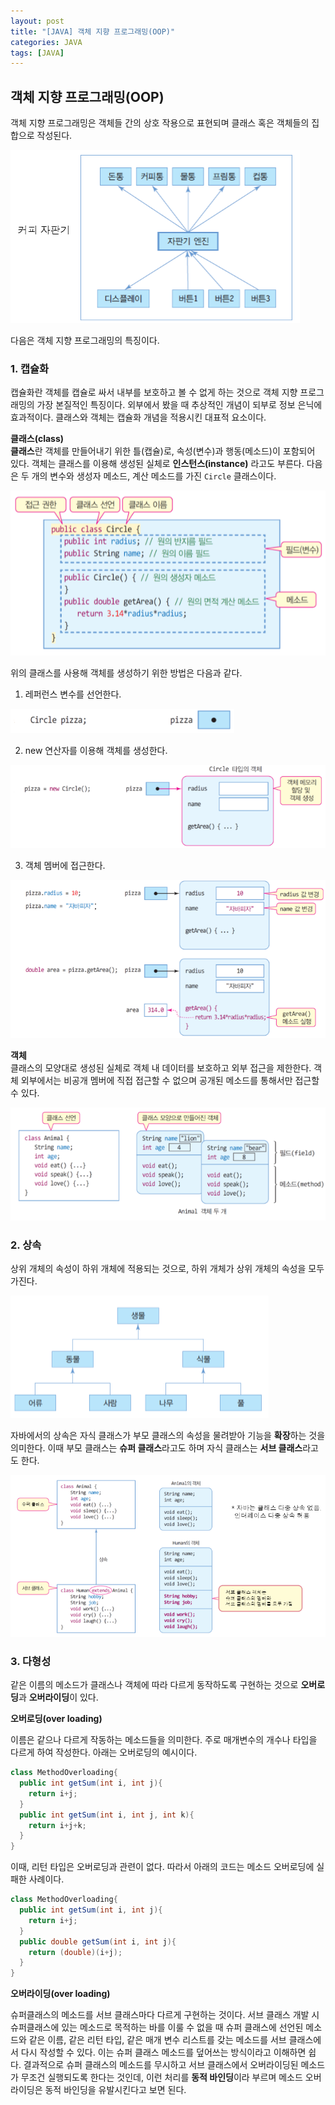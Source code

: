 ```yaml
---
layout: post
title: "[JAVA] 객체 지향 프로그래밍(OOP)" 
categories: JAVA
tags: [JAVA]
---
```


## **객체 지향 프로그래밍(OOP)**  
  
객체 지향 프로그래밍은 객체들 간의 상호 작용으로 표현되며 클래스 혹은 객체들의 집합으로 작성된다. 

![image1](/assets/images/JavaImages/19.png)

다음은 객체 지향 프로그래밍의 특징이다.
  
  
### **1. 캡슐화**

캡슐화란 객체를 캡슐로 싸서 내부를 보호하고 볼 수 없게 하는 것으로 객체 지향 프로그래밍의 가장 본질적인 특징이다. 외부에서 봤을 때 추상적인 개념이 되부로 정보 은닉에 효과적이다. 
클래스와 객체는 캡슐화 개념을 적용시킨 대표적 요소이다.

**클래스(class)**  
 **클래스**란 객체를 만들어내기 위한 틀(캡슐)로, 속성(변수)과 행동(메소드)이 포함되어 있다. 객체는 클래스를 이용해 생성된 실체로 **인스턴스(instance)** 라고도 부른다. 
다음은 두 개의 변수와 생성자 메소드, 계산 메소드를 가진 `Circle` 클래스이다.  

![image2](/assets/images/JavaImages/20.png)  

위의 클래스를 사용해 객체를 생성하기 위한 방법은 다음과 같다.


1. 레퍼런스 변수를 선언한다.  

  ![image3](/assets/images/JavaImages/21.png)  
  
2. new 연산자를 이용해 객체를 생성한다.  

  ![image4](/assets/images/JavaImages/22.png)  
  
3. 객체 멤버에 접근한다.  

  ![image5](/assets/images/JavaImages/23.png)   
  
**객체**  
  클래스의 모양대로 생성된 실체로 객체 내 데이터를 보호하고 외부 접근을 제한한다. 객체 외부에서는 비공개 멤버에 직접 접근할 수 없으며 공개된 메소드를 통해서만 접근할 수 있다.  
 
![image6](/assets/images/JavaImages/24.png)  
  
  
### **2. 상속**  

상위 개체의 속성이 하위 개체에 적용되는 것으로, 하위 개체가 상위 개체의 속성을 모두 가진다.

![image7](/assets/images/JavaImages/25.png) 

 자바에서의 상속은 자식 클래스가 부모 클래스의 속성을 물려받아 기능을 **확장**하는 것을 의미한다. 이때 부모 클래스는 **슈퍼 클래스**라고도 하며 자식 클래스는 **서브 클래스**라고도 한다.

![image8](/assets/images/JavaImages/26.png) 


### **3. 다형성** 

같은 이름의 메소드가 클래스나 객체에 따라 다르게 동작하도록 구현하는 것으로 **오버로딩**과 **오버라이딩**이 있다.

**오버로딩(over loading)**

이름은 같으나 다르게 작동하는 메소드들을 의미한다. 주로 매개변수의 개수나 타입을 다르게 하여 작성한다.
아래는 오버로딩의 예시이다.

```java
class MethodOverloading{
  public int getSum(int i, int j){
    return i+j;
  }
  public int getSum(int i, int j, int k){
    return i+j+k;
  }
}
```

이때, 리턴 타입은 오버로딩과 관련이 없다. 따라서 아래의 코드는 메소드 오버로딩에 실패한 사례이다.

```java
class MethodOverloading{
  public int getSum(int i, int j){
    return i+j;
  }
  public double getSum(int i, int j){
    return (double)(i+j);
  }
}
```

**오버라이딩(over loading)**

슈퍼클래스의 메소드를 서브 클래스마다 다르게 구현하는 것이다. 서브 클래스 개발 시 슈퍼클래스에 있는 메소드로 목적하는 바를 이룰 수 없을 때 
슈퍼 클래스에 선언된 메소드와 같은 이름, 같은 리턴 타입, 같은 매개 변수 리스트를 갖는 메소드를 서브 클래스에서 다시 작성할 수 있다. 이는 슈퍼 클래스 메소드를 덮어쓰는 방식이라고 이해하면 쉽다.
결과적으로 슈퍼 클래스의 메소드를 무시하고 서브 클래스에서 오버라이딩된 메소드가 무조건 실행되도록 한다는 것인데, 이런 처리를 **동적 바인딩**이라 부르며 메소드 오버라이딩은 동적 바인딩을
유발시킨다고 보면 된다.



    
